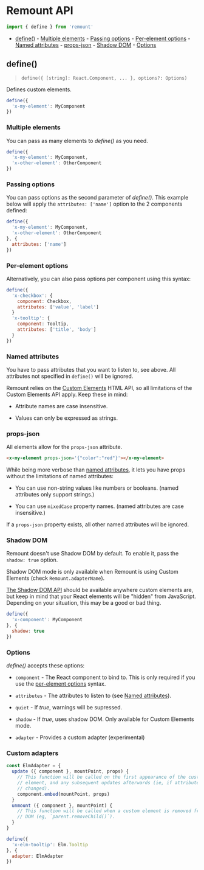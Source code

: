 # Remount API

```js
import { define } from 'remount'
```

<!-- TOC depthFrom:2 depthTo:6 withLinks:1 updateOnSave:1 orderedList:0 -->

- [define()](#define) - [Multiple elements](#multiple-elements) - [Passing options](#passing-options) - [Per-element options](#per-element-options) - [Named attributes](#named-attributes) - [props-json](#props-json) - [Shadow DOM](#shadow-dom) - [Options](#options)

<!-- /TOC -->

## define()

> `define({ [string]: React.Component, ... }, options?: Options)`

Defines custom elements.

```js
define({
  'x-my-element': MyComponent
})
```

### Multiple elements

You can pass as many elements to _define()_ as you need.

```js
define({
  'x-my-element': MyComponent,
  'x-other-element': OtherComponent
})
```

### Passing options

You can pass options as the second parameter of _define()_. This example below will apply the `attributes: ['name']` option to the 2 components defined:

```js
define({
  'x-my-element': MyComponent,
  'x-other-element': OtherComponent
}, {
  attributes: ['name']
})
```

### Per-element options

Alternatively, you can also pass options per component using this syntax:

```js
define({
  'x-checkbox': {
    component: Checkbox,
    attributes: ['value', 'label']
  }
  'x-tooltip': {
    component: Tooltip,
    attributes: ['title', 'body']
  }
})
```

### Named attributes

You have to pass attributes that you want to listen to, see above. All attributes not specified in `define()` will be ignored.

Remount relies on the [Custom Elements](https://developer.mozilla.org/en-US/docs/Web/Web_Components/Using_custom_elements) HTML API, so all limitations of the Custom Elements API apply. Keep these in mind:

- Attribute names are case insensitive.

- Values can only be expressed as strings.

### props-json

All elements allow for the `props-json` attribute.

```html
<x-my-element props-json='{"color":"red"}'></x-my-element>
```

While being more verbose than [named attributes](#named-attributes), it lets you have props without the limitations of named attributes:

- You can use non-string values like numbers or booleans. (named attributes only support strings.)

- You can use `mixedCase` property names. (named attributes are case insensitive.)

If a `props-json` property exists, all other named attributes will be ignored.

### Shadow DOM

Remount doesn't use Shadow DOM by default. To enable it, pass the `shadow: true` option.

Shadow DOM mode is only available when Remount is using Custom Elements (check `Remount.adapterName`).

[The Shadow DOM API](https://developer.mozilla.org/en-US/docs/Web/Web_Components/Using_shadow_DOM) should be available anywhere custom elements are, but keep in mind that your React elements will be "hidden" from JavaScript. Depending on your situation, this may be a good or bad thing.

```js
define({
  'x-component': MyComponent
}, {
  shadow: true
})
```

### Options

_define()_ accepts these options:

- `component` - The React component to bind to. This is only required if you use the [per-element options](#per-element-options) syntax.

- `attributes` - The attributes to listen to (see [Named attributes](#named-attributes)).

- `quiet` - If _true_, warnings will be supressed.

- `shadow` - If _true_, uses shadow DOM. Only available for Custom Elements mode.

- `adapter` - Provides a custom adapter (experimental)

### Custom adapters

```js
const ElmAdapter = {
  update ({ component }, mountPoint, props) {
    // This function will be called on the first appearance of the custom
    // element, and any subsequent updates afterwards (ie, if attributes were
    // changed).
    component.embed(mountPoint, props)
  }
  unmount ({ component }, mountPoint) {
    // This function will be called when a custom element is removed from the
    // DOM (eg, `parent.removeChild()`).
  }
}
```

```js
define({
  'x-elm-tooltip': Elm.Tooltip
}, {
  adapter: ElmAdapter
})
```
